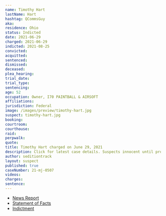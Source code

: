 ```yaml
---
name: Timothy Hart
lastName: Hart
hashtag: QCommsGuy
aka:
residence: Ohio
status: Indicted
date: 2021-06-29
charged: 2021-06-29
indicted: 2021-08-25
convicted:
acquitted:
sentenced:
dismissed:
deceased:
plea_hearing:
trial_date:
trial_type:
sentencing:
age: 52
occupation: Owner, I70 PAINTBALL & AIRSOFT
affiliations:
jurisdiction: Federal
image: /images/preview/timothy-hart.jpg
suspect: timothy-hart.jpg
booking:
courtroom:
courthouse:
raid:
perpwalk:
quote:
title: Timothy Hart charged on June 29, 2021
description: Click for latest case details. Suspects innocent until proven guilty.
author: seditiontrack
layout: suspect
published: true
caseNumber: 21-mj-0507
videos:
charges:
sentence:
---
```

- [News Report](https://www.wusa9.com/article/news/national/capitol-riots/i70-paintball-and-airsoft-owner-charged-in-capitol-riots-wearing-qanon-gear-timothy-hart/65-b2582dd8-1272-4dd0-817c-e56829faf180)
- [Statement of Facts](https://www.justice.gov/usao-dc/case-multi-defendant/file/1408076/download)
- [Indictment](https://www.justice.gov/usao-dc/case-multi-defendant/file/1459926/download)
